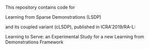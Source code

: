 This repository contains code for

Learning from Sparse Demonstrations (LSDP)

and its coupled variant (cLSDP), published in ICRA'2019/RA-L:

Learning to Serve: an Experimental Study for a new Learning from Demonstrations Framework